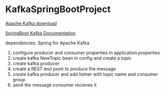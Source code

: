 # KafkaSpringBootProject

[Apache Kafka download](https://kafka.apache.org/quickstart)

[SpringBoot Kafka Documentation](https://spring.io/projects/spring-kafka)

dependencies:
Spring for Apache Kafka 

1. configure producer and consumer properties in application.properties
2. create kafka  NewTopic bean in config and create a topic
3. create kafka producer
4. create a REST end point to produce the message
5. create kafka producer and add listner with topic name and consumer group
6. send the message consumer recieves it

